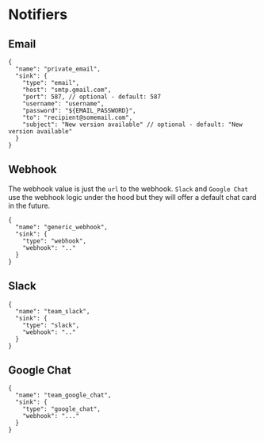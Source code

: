 # Notifiers

## Email

```
{
  "name": "private_email",
  "sink": {
    "type": "email",
    "host": "smtp.gmail.com",
    "port": 587, // optional - default: 587
    "username": "username",
    "password": "${EMAIL_PASSWORD}",
    "to": "recipient@somemail.com",
    "subject": "New version available" // optional - default: "New version available"
  }
}
```

## Webhook

The webhook value is just the `url` to the webhook. `Slack` and `Google Chat` use the webhook logic under the hood but they will offer a default chat card in the future.

```
{
  "name": "generic_webhook",
  "sink": {
    "type": "webhook",
    "webhook": ".."
  }
}
```

## Slack

```
{
  "name": "team_slack",
  "sink": {
    "type": "slack",
    "webhook": ".."
  }
}
```

## Google Chat

```
{
  "name": "team_google_chat",
  "sink": {
    "type": "google_chat",
    "webhook": "..."
  }
}
```
